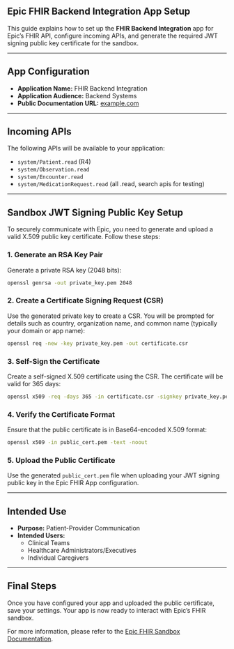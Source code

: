 ## Epic FHIR Backend Integration App Setup

This guide explains how to set up the **FHIR Backend Integration** app for Epic’s FHIR API, configure incoming APIs, and generate the required JWT signing public key certificate for the sandbox.

---

## App Configuration

- **Application Name:** FHIR Backend Integration
- **Application Audience:** Backend Systems
- **Public Documentation URL:** [example.com](https://example.com)

---

## Incoming APIs

The following APIs will be available to your application:

- `system/Patient.read` (R4)
- `system/Observation.read`
- `system/Encounter.read`
- `system/MedicationRequest.read` (all .read, search apis for testing)

---

## Sandbox JWT Signing Public Key Setup

To securely communicate with Epic, you need to generate and upload a valid X.509 public key certificate. Follow these steps:

### 1. Generate an RSA Key Pair

Generate a private RSA key (2048 bits):

```bash
openssl genrsa -out private_key.pem 2048
```

### 2. Create a Certificate Signing Request (CSR)

Use the generated private key to create a CSR. You will be prompted for details such as country, organization name, and common name (typically your domain or app name):

```bash
openssl req -new -key private_key.pem -out certificate.csr
```

### 3. Self-Sign the Certificate

Create a self-signed X.509 certificate using the CSR. The certificate will be valid for 365 days:

```bash
openssl x509 -req -days 365 -in certificate.csr -signkey private_key.pem -out public_cert.pem
```

### 4. Verify the Certificate Format

Ensure that the public certificate is in Base64-encoded X.509 format:

```bash
openssl x509 -in public_cert.pem -text -noout
```

### 5. Upload the Public Certificate

Use the generated `public_cert.pem` file when uploading your JWT signing public key in the Epic FHIR App configuration.

---

## Intended Use

- **Purpose:** Patient-Provider Communication
- **Intended Users:**
  - Clinical Teams
  - Healthcare Administrators/Executives
  - Individual Caregivers

---

## Final Steps

Once you have configured your app and uploaded the public certificate, save your settings. Your app is now ready to interact with Epic’s FHIR sandbox.

For more information, please refer to the [Epic FHIR Sandbox Documentation](https://fhir.epic.com/Documentation?docId=testpatients).
